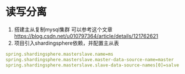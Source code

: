 # 读写分离
1. 搭建主从复制mysql集群
可以参考这个文章 https://blog.csdn.net/u010797364/article/details/121762621
2. 项目引入shardingsphere依赖，并配置主从表
```yaml
spring.shardingsphere.masterslave.name=ms
spring.shardingsphere.masterslave.master-data-source-name=master
spring.shardingsphere.masterslave.slave-data-source-names[0]=salve
```

